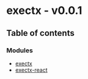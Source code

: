 # exectx - v0.0.1

## Table of contents

### Modules

- [exectx](../wiki/exectx)
- [exectx-react](../wiki/exectx-react)
